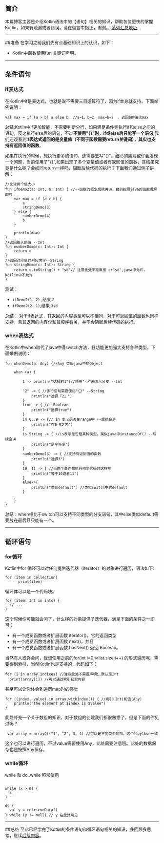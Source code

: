 
## 简介
本篇博客主要是介绍Kotlin语法中的【语句】相关的知识，帮助各位更快的掌握Kotlin，如果有疏漏或者错误，请在留言中指正，谢谢。 [系列汇总地址](http://blog.csdn.net/guohaiyang1992/article/details/72615889)

---
##准备
在学习之前我们先有点基础知识上的认识，如下：

 - Kotlin中函数使用fun 关键词声明。

---

## 条件语句
### if表达式
在Kotlin中if是表达式，也就是说不需要三目运算符了，因为if本身就支持。下面举例说明：

```
val max = if (a > b) a else b  //a=1，b=2, max=b=2  ，返回b的值给max
```
总结:Kotlin中if更加智能，不需要判断分行，如果满足条件则执行if和else之间的语句，反之执行else后的语句，不过**不使用"{}"时，if或else后只能写一个语句**,我们还观察到**if表达式返回的是变量值（不同于函数需要return关键词），其实也支持有返回值的函数**。

如果在执行的时候，想执行更多的语句，还需要去写"{}"。细心的朋友或许会发现一个问题，当前使用了"{}",如果出现了多个变量值或者有返回值的函数，其结果究竟是什么呢？会如同return一样吗，阻断后续代码的执行？下面我们通过例子讲解：

```
//比较两个值大小
fun ifDemo2(a: Int, b: Int) { //--函数的概念后续再讲，目前按照java的函数理解即可
    var max = if (a > b) {
        a
        stringDemo(3)
    } else {
        numberDemo(4)
        b
    }

    println(max)
}
//返回输入的值 --Int
fun numberDemo(c: Int): Int {
    return c
}
//返回对应值的对应内容--String
fun stringDemo(c: Int): String {
    return c.toString() + "sd"// 注意此处不能直接 c+"sd",java中允许，Kotlin中不允许
}
```
测试：

 - `ifDemo2(1，2)` ,结果 `2`
 - `ifDemo2(2，1)`,结果 `3sd`

总结：
对于if表达式，其返回的内容类型可以不相同，对于可返回值的函数也同样支持，且其返回的内容仅和其顺序有关，并不会阻断后续代码的执行。

### when表达式
在Kotlin中when取代了java中得switch方法，且功能更加强大支持各种类型。下面举例说明：

```
fun whenDemo(a: Any) {//Any 类似java中的Object

    when (a) { 
    
        1 -> println("选择的1")//使用"->"来表示分支 --Int
        
        "2" -> { //多行语句需要使用"{}" --String
            println("选择『2』")
        }
        true -> { //--Boolean
            println("选择true")
        }
        in 0..9 -> {// in 表示是否在range中 --后续会讲
            println("在0-9之内")
        }
        is String -> { //is表示是否是某种类型，类似java中instanceOf() --后续会讲
            println("是字符串")
        }
        numberDemo(3) -> { //支持有返回值的函数
            println("选择3")
        }
        10, 11 -> { //当两个条件都执行相同代码时这样写
            println("等于10或者11")
        }
        else->{
	        printLn("类似default") //类似switch中的default
        }

    }
}
```
总结：when相比于switch可以支持不同类型的分支语句，其中else类似default需要放在最后且只能有一个。

---

## 循环语句
### for循环
Kotlin中for 循环可以对任何提供迭代器（iterator）的对象进行遍历，语法如下:

```
for (item in collection)
	  print(item)
```

循环体可以是一个代码块。

```
for (item: Int in ints) {
  // ...
}
```
这个时候你可能就会问了，什么样的对象提供了迭代器，满足下面的条件之一即可：

- 有一个成员函数或者扩展函数 iterator()，它的返回类型
- 有一个成员函数或者扩展函数 next()，并且
- 有一个成员函数或者扩展函数 hasNext() 返回 Boolean。

当然有人或许会问，我想使用之前的for(int i=0;i<list.size;i++) 的形式遍历呢，需要得到索引，当然Kotlin也是支持的，代码如下：

```
for (i in array.indices) //注意此处不需要声明i,默认是Int
  print(array[i]) //可以通过索引获取内容
```
甚至可以让你体会到遍历map时的感觉

```
for ((index, value) in array.withIndex()) { //索引(Int)和值(Any)
    println("the element at $index is $value")
}
```

此处补充一个关于数组的知识，对于数组的创建我们都很熟悉了，但是下面的你见过吗？

```
 var array = arrayOf("1", "2", 3, 4) //可以是不同类型的哦，这个和python一致
```
这个也可以进行遍历，不过value需要使用Any，此处需要注意哦。此处的数据保存也是按照Any保存。

### while循环
while 和 do..while 照常使用
```

while (x > 0) {
  x--
}

do {
  val y = retrieveData()
} while (y != null) // y 在此处可见
```




---
##总结
至此已经学完了Kotlin的条件语句和循环语句相关的知识，多回顾多思考，继续[后续内容](http://blog.csdn.net/guohaiyang1992/article/details/72615889)。
